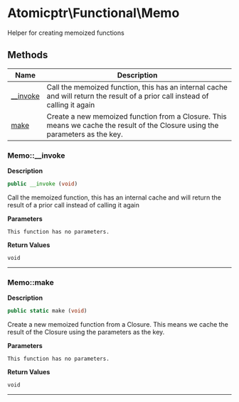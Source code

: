 # Atomicptr\Functional\Memo  

Helper for creating memoized functions





## Methods

| Name | Description |
|------|-------------|
|[__invoke](#memo__invoke)|Call the memoized function, this has an internal cache and will return the result of a prior call instead of calling it again|
|[make](#memomake)|Create a new memoized function from a Closure. This means we cache the result of the Closure using the parameters as the key.|




### Memo::__invoke  

**Description**

```php
public __invoke (void)
```

Call the memoized function, this has an internal cache and will return the result of a prior call instead of calling it again 

 

**Parameters**

`This function has no parameters.`

**Return Values**

`void`


<hr />


### Memo::make  

**Description**

```php
public static make (void)
```

Create a new memoized function from a Closure. This means we cache the result of the Closure using the parameters as the key. 

 

**Parameters**

`This function has no parameters.`

**Return Values**

`void`


<hr />

